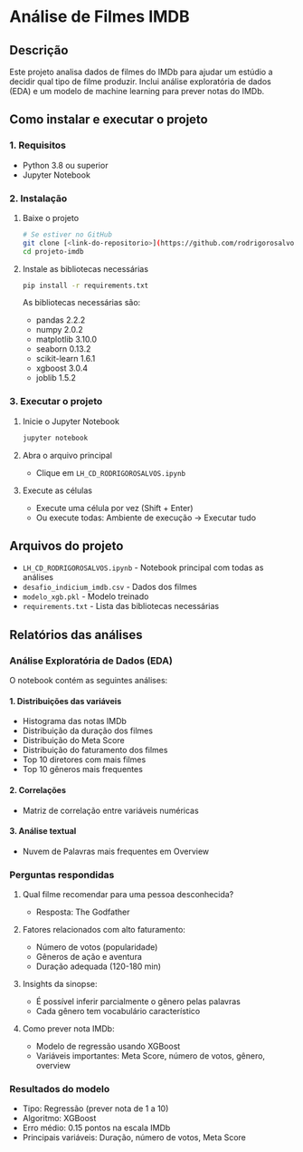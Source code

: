 # Análise de Filmes IMDB
## Descrição

Este projeto analisa dados de filmes do IMDb para ajudar um estúdio a decidir qual tipo de filme produzir. Inclui análise exploratória de dados (EDA) e um modelo de machine learning para prever notas do IMDb.

## Como instalar e executar o projeto

### 1. Requisitos

- Python 3.8 ou superior
- Jupyter Notebook

### 2. Instalação

1. Baixe o projeto
   ```bash
   # Se estiver no GitHub
   git clone [<link-do-repositorio>](https://github.com/rodrigorosalvos/imdb)
   cd projeto-imdb
   ```

2. Instale as bibliotecas necessárias
   ```bash
   pip install -r requirements.txt
   ```

   As bibliotecas necessárias são:
   - pandas 2.2.2
   - numpy 2.0.2
   - matplotlib 3.10.0
   - seaborn 0.13.2
   - scikit-learn 1.6.1
   - xgboost 3.0.4
   - joblib 1.5.2

### 3. Executar o projeto

1. Inicie o Jupyter Notebook
   ```bash
   jupyter notebook
   ```

2. Abra o arquivo principal
   - Clique em `LH_CD_RODRIGOROSALVOS.ipynb`

3. Execute as células
   - Execute uma célula por vez (Shift + Enter)
   - Ou execute todas: Ambiente de execução → Executar tudo

## Arquivos do projeto

- `LH_CD_RODRIGOROSALVOS.ipynb` - Notebook principal com todas as análises
- `desafio_indicium_imdb.csv` - Dados dos filmes
- `modelo_xgb.pkl` - Modelo treinado
- `requirements.txt` - Lista das bibliotecas necessárias

## Relatórios das análises

### Análise Exploratória de Dados (EDA)

O notebook contém as seguintes análises:

#### 1. Distribuições das variáveis
- Histograma das notas IMDb
- Distribuição da duração dos filmes
- Distribuição do Meta Score
- Distribuição do faturamento dos filmes
- Top 10 diretores com mais filmes
- Top 10 gêneros mais frequentes

#### 2. Correlações
- Matriz de correlação entre variáveis numéricas

#### 3. Análise textual
- Nuvem de Palavras mais frequentes em Overview

### Perguntas respondidas

1. Qual filme recomendar para uma pessoa desconhecida?
   - Resposta: The Godfather

2. Fatores relacionados com alto faturamento:
   - Número de votos (popularidade)
   - Gêneros de ação e aventura
   - Duração adequada (120-180 min)

3. Insights da sinopse:
   - É possível inferir parcialmente o gênero pelas palavras
   - Cada gênero tem vocabulário característico

4. Como prever nota IMDb:
   - Modelo de regressão usando XGBoost
   - Variáveis importantes: Meta Score, número de votos, gênero, overview

### Resultados do modelo

- Tipo: Regressão (prever nota de 1 a 10)
- Algoritmo: XGBoost
- Erro médio: 0.15 pontos na escala IMDb
- Principais variáveis: Duração, número de votos, Meta Score

  

